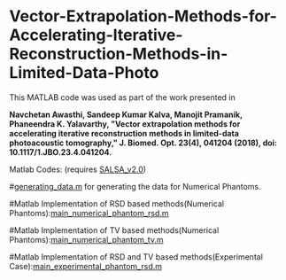# Vector-Extrapolation-Methods-for-Accelerating-Iterative-Reconstruction-Methods-in-Limited-Data-Photo

This MATLAB code was used as part of the work presented in

**Navchetan Awasthi, Sandeep Kumar Kalva, Manojit Pramanik, Phaneendra K. Yalavarthy, "Vector extrapolation methods for accelerating iterative reconstruction methods in limited-data photoacoustic tomography," J. Biomed. Opt. 23(4), 041204 (2018), doi: 10.1117/1.JBO.23.4.041204.**

Matlab Codes: (requires [SALSA_v2.0](http://cascais.lx.it.pt/~mafonso/salsa.html))

#[generating_data.m](https://sites.google.com/site/sercmig/system/app/pages/admin/revisions?wuid=wuid:gx:2b1fd86221da6eaf) for generating the data for Numerical Phantoms.

#Matlab Implementation of RSD based methods(Numerical Phantoms):[main_numerical_phantom_rsd.m](https://sites.google.com/site/sercmig/system/app/pages/admin/revisions?wuid=wuid:gx:3a92580765cfe3b)

#Matlab Implementation of TV based methods(Numerical Phantoms):[main_numerical_phantom_tv.m](https://sites.google.com/site/sercmig/system/app/pages/admin/revisions?wuid=wuid:gx:2dd76ffc842f17dd)

#Matlab Implementation of RSD and TV based methods(Experimental Case):[main_experimental_phantom_rsd.m](https://sites.google.com/site/sercmig/system/app/pages/admin/revisions?wuid=wuid:gx:60b47f3cb34a4afe)

